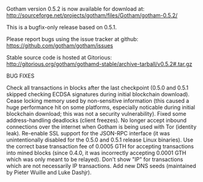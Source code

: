 Gotham version 0.5.2 is now available for download at:
http://sourceforge.net/projects/gotham/files/Gotham/gotham-0.5.2/

This is a bugfix-only release based on 0.5.1.

Please report bugs using the issue tracker at github:
https://github.com/gotham/gotham/issues

Stable source code is hosted at Gitorious:
http://gitorious.org/gotham/gothamd-stable/archive-tarball/v0.5.2#.tar.gz

BUG FIXES

Check all transactions in blocks after the last checkpoint (0.5.0 and 0.5.1 skipped checking ECDSA signatures during initial blockchain download).
Cease locking memory used by non-sensitive information (this caused a huge performance hit on some platforms, especially noticable during initial blockchain download; this was
not a security vulnerability).
Fixed some address-handling deadlocks (client freezes).
No longer accept inbound connections over the internet when Gotham is being used with Tor (identity leak).
Re-enable SSL support for the JSON-RPC interface (it was unintentionally disabled for the 0.5.0 and 0.5.1 release Linux binaries).
Use the correct base transaction fee of 0.0005 GTH for accepting transactions into mined blocks (since 0.4.0, it was incorrectly accepting 0.0001 GTH which was only meant to be relayed).
Don't show "IP" for transactions which are not necessarily IP transactions.
Add new DNS seeds (maintained by Pieter Wuille and Luke Dashjr).
